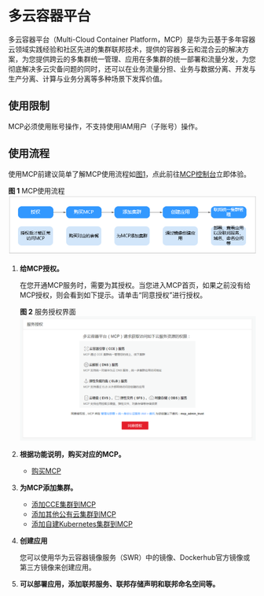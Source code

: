 # 多云容器平台<a name="cce_01_0156"></a>

多云容器平台（Multi-Cloud Container Platform，MCP）是华为云基于多年容器云领域实践经验和社区先进的集群联邦技术，提供的容器多云和混合云的解决方案，为您提供跨云的多集群统一管理、应用在多集群的统一部署和流量分发，为您彻底解决多云灾备问题的同时，还可以在业务流量分担、业务与数据分离、开发与生产分离、计算与业务分离等多种场景下发挥价值。

## 使用限制<a name="section1115453710399"></a>

MCP必须使用账号操作，不支持使用IAM用户（子账号）操作。

## 使用流程<a name="section8108171814011"></a>

使用MCP前建议简单了解MCP使用流程如[图1](#fig121122372511)，点此前往[MCP控制台](https://console.huaweicloud.com/mcp)立即体验。

**图 1**  MCP使用流程<a name="fig121122372511"></a>  
![](figures/MCP使用流程.png "MCP使用流程")

1.  **给MCP授权。**

    在您开通MCP服务时，需要为其授权。当您进入MCP首页，如果之前没有给MCP授权，则会看到如下提示。请单击“同意授权”进行授权。

    **图 2**  服务授权界面<a name="fig10499152710129"></a>  
    ![](figures/服务授权界面.png "服务授权界面")

2.  **根据功能说明，购买对应的MCP。**
    -   [购买MCP](https://support.huaweicloud.com/usermanual-mcp/mcp_01_0004.html)

3.  **为MCP添加集群。**
    -   [添加CCE集群到MCP](https://support.huaweicloud.com/usermanual-mcp/mcp_01_0006.html)
    -   [添加其他公有云集群到MCP](https://support.huaweicloud.com/usermanual-mcp/mcp_01_0007.html)
    -   [添加自建Kubernetes集群到MCP](https://support.huaweicloud.com/usermanual-mcp/mcp_01_0008.html)

4.  **创建应用**

    您可以使用华为云容器镜像服务（SWR）中的镜像、Dockerhub官方镜像或第三方镜像来创建应用。

5.  **可以部署应用，添加联邦服务、联邦存储声明和联邦命名空间等。**

